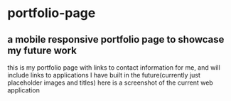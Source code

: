 # portfolio-page
## a mobile responsive portfolio page to showcase my future work

this is my portfolio page with links to contact information for me, and will include links to applications I have built in the future(currently just placeholder images and titles)
here is a screenshot of the current web application

